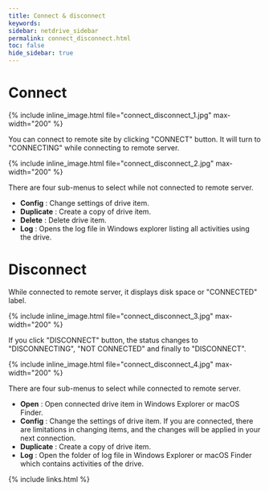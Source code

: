 ```yaml
---
title: Connect & disconnect
keywords:
sidebar: netdrive_sidebar
permalink: connect_disconnect.html
toc: false
hide_sidebar: true
---
```


# Connect

{% include inline_image.html file="connect_disconnect_1.jpg" max-width="200" %}

You can connect to remote site by clicking "CONNECT" button. It will turn to "CONNECTING" while connecting to remote server.

{% include inline_image.html file="connect_disconnect_2.jpg" max-width="200" %}

There are four sub-menus to select while not connected to remote server.

- **Config** : Change settings of drive item.
- **Duplicate** : Create a copy of drive item.
- **Delete** : Delete drive item.
- **Log** : Opens the log file in Windows explorer listing all activities using the drive.

# Disconnect

While connected to remote server, it displays disk space or "CONNECTED" label.

{% include inline_image.html file="connect_disconnect_3.jpg" max-width="200" %}

If you click "DISCONNECT" button, the status changes to "DISCONNECTING", "NOT CONNECTED" and finally to "DISCONNECT".

{% include inline_image.html file="connect_disconnect_4.jpg" max-width="200" %}

There are four sub-menus to select while connected to remote server.

- **Open** : Open connected drive item in Windows Explorer or macOS Finder.
- **Config** : Change the settings of drive item. If you are connected, there are limitations in changing items, and the changes will be applied in your next connection.
- **Duplicate** : Create a copy of drive item.
- **Log** : Open the folder of log file in Windows Explorer or macOS Finder which contains activities of the drive.

{% include links.html %}
